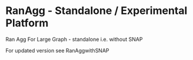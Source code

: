# RanAgg - Standalone / Experimental Platform
Ran Agg For Large Graph - standalone i.e. without SNAP 

For updated version see RanAggwithSNAP
